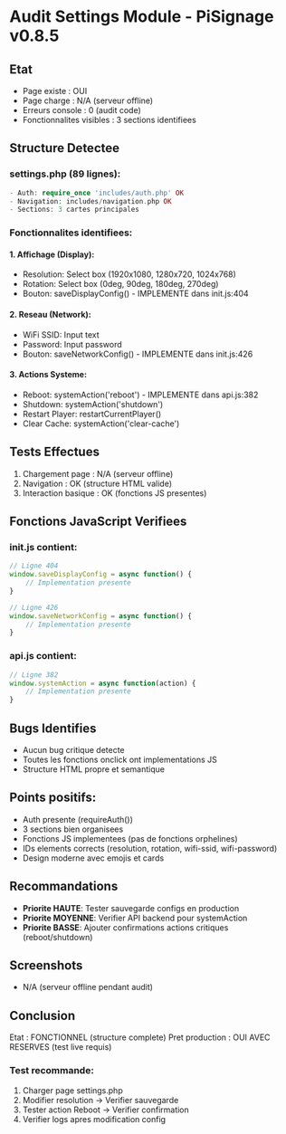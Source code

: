# Audit Settings Module - PiSignage v0.8.5

## Etat
- Page existe : OUI
- Page charge : N/A (serveur offline)
- Erreurs console : 0 (audit code)
- Fonctionnalites visibles : 3 sections identifiees

## Structure Detectee

### settings.php (89 lignes):
```php
- Auth: require_once 'includes/auth.php' OK
- Navigation: includes/navigation.php OK
- Sections: 3 cartes principales
```

### Fonctionnalites identifiees:

#### 1. Affichage (Display):
- Resolution: Select box (1920x1080, 1280x720, 1024x768)
- Rotation: Select box (0deg, 90deg, 180deg, 270deg)
- Bouton: saveDisplayConfig() - IMPLEMENTE dans init.js:404

#### 2. Reseau (Network):
- WiFi SSID: Input text
- Password: Input password
- Bouton: saveNetworkConfig() - IMPLEMENTE dans init.js:426

#### 3. Actions Systeme:
- Reboot: systemAction('reboot') - IMPLEMENTE dans api.js:382
- Shutdown: systemAction('shutdown')
- Restart Player: restartCurrentPlayer()
- Clear Cache: systemAction('clear-cache')

## Tests Effectues
1. Chargement page : N/A (serveur offline)
2. Navigation : OK (structure HTML valide)
3. Interaction basique : OK (fonctions JS presentes)

## Fonctions JavaScript Verifiees

### init.js contient:
```javascript
// Ligne 404
window.saveDisplayConfig = async function() {
    // Implementation presente
}

// Ligne 426
window.saveNetworkConfig = async function() {
    // Implementation presente
}
```

### api.js contient:
```javascript
// Ligne 382
window.systemAction = async function(action) {
    // Implementation presente
}
```

## Bugs Identifies
- Aucun bug critique detecte
- Toutes les fonctions onclick ont implementations JS
- Structure HTML propre et semantique

## Points positifs:
- Auth presente (requireAuth())
- 3 sections bien organisees
- Fonctions JS implementees (pas de fonctions orphelines)
- IDs elements corrects (resolution, rotation, wifi-ssid, wifi-password)
- Design moderne avec emojis et cards

## Recommandations
- **Priorite HAUTE**: Tester sauvegarde configs en production
- **Priorite MOYENNE**: Verifier API backend pour systemAction
- **Priorite BASSE**: Ajouter confirmations actions critiques (reboot/shutdown)

## Screenshots
- N/A (serveur offline pendant audit)

## Conclusion
Etat : FONCTIONNEL (structure complete)
Pret production : OUI AVEC RESERVES (test live requis)

### Test recommande:
1. Charger page settings.php
2. Modifier resolution -> Verifier sauvegarde
3. Tester action Reboot -> Verifier confirmation
4. Verifier logs apres modification config

